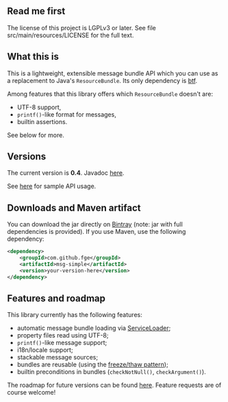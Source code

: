 ## Read me first

The license of this project is LGPLv3 or later. See file src/main/resources/LICENSE for the full
text.

## What this is

This is a lightweight, extensible message bundle API which you can use as a replacement to Java's
`ResourceBundle`. Its only dependency is [btf](https://github.com/fge/btf).

Among features that this library offers which `ResourceBundle` doesn't are:

* UTF-8 support,
* `printf()`-like format for messages,
* builtin assertions.

See below for more.

## Versions

The current version is **0.4**. Javadoc [here](http://fge.github.io/msg-simple/index.html).

See [here](https://github.com/fge/msg-simple/wiki/Examples) for sample API usage.

## Downloads and Maven artifact

You can download the jar directly on [Bintray](https://bintray.com/fge/maven/msg-simple) (note: jar
with full dependencies is provided). If you use Maven, use the following dependency:

```xml
<dependency>
    <groupId>com.github.fge</groupId>
    <artifactId>msg-simple</artifactId>
    <version>your-version-here</version>
</dependency>
```

## Features and roadmap

This library currently has the following features:

* automatic message bundle loading via [ServiceLoader](http://docs.oracle.com/javase/7/docs/api/java/util/ServiceLoader.html);
* property files read using UTF-8;
* `printf()`-like message support;
* i18n/locale support;
* stackable message sources;
* bundles are reusable (using the [freeze/thaw pattern](https://github.com/fge/btf/wiki/The-freeze-thaw-pattern));
* builtin preconditions in bundles (`checkNotNull()`, `checkArgument()`).

The roadmap for future versions can be found [here](https://github.com/fge/msg-simple/wiki/Roadmap). Feature requests are of course
welcome!

